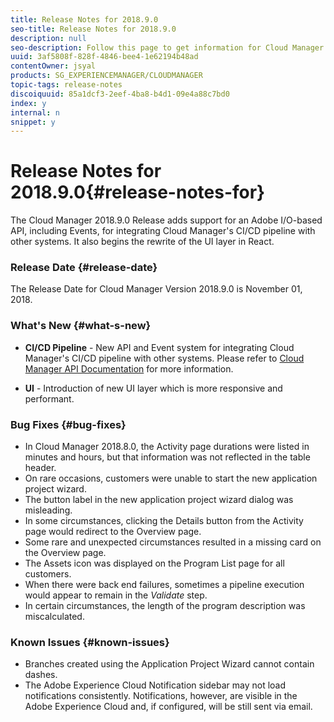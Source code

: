 ```yaml
---
title: Release Notes for 2018.9.0
seo-title: Release Notes for 2018.9.0
description: null
seo-description: Follow this page to get information for Cloud Manager Release 2018.9.0.
uuid: 3af5808f-828f-4846-bee4-1e62194b48ad
contentOwner: jsyal
products: SG_EXPERIENCEMANAGER/CLOUDMANAGER
topic-tags: release-notes
discoiquuid: 85a1dcf3-2eef-4ba8-b4d1-09e4a88c7bd0
index: y
internal: n
snippet: y
---
```


# Release Notes for 2018.9.0{#release-notes-for}

The Cloud Manager 2018.9.0 Release adds support for an Adobe I/O-based API, including Events, for integrating Cloud Manager's CI/CD pipeline with other systems. It also begins the rewrite of the UI layer in React.

### Release Date {#release-date}

The Release Date for Cloud Manager Version 2018.9.0 is November 01, 2018.

### What's New {#what-s-new}

* **CI/CD Pipeline** - New API and Event system for integrating Cloud Manager's CI/CD pipeline with other systems. Please refer to [Cloud Manager API Documentation](https://www.adobe.io/apis/experiencecloud/cloud-manager/docs.html) for more information.  

* **UI** - Introduction of new UI layer which is more responsive and performant.

### Bug Fixes {#bug-fixes}

* In Cloud Manager 2018.8.0, the Activity page durations were listed in minutes and hours, but that information was not reflected in the table header.
* On rare occasions, customers were unable to start the new application project wizard.
* The button label in the new application project wizard dialog was misleading.
* In some circumstances, clicking the Details button from the Activity page would redirect to the Overview page.
* Some rare and unexpected circumstances resulted in a missing card on the Overview page.
* The Assets icon was displayed on the Program List page for all customers.
* When there were back end failures, sometimes a pipeline execution would appear to remain in the *Validate* step.
* In certain circumstances, the length of the program description was miscalculated.

### Known Issues {#known-issues}

* Branches created using the Application Project Wizard cannot contain dashes.
* The Adobe Experience Cloud Notification sidebar may not load notifications consistently. Notifications, however, are visible in the Adobe Experience Cloud and, if configured, will be still sent via email.

